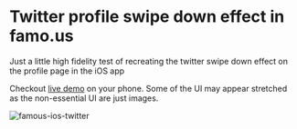 # Twitter profile swipe down effect in famo.us

Just a little high fidelity test of recreating the twitter swipe down effect on the profile page in the iOS app

Checkout [live demo](http://ryanseddon.github.io/famous-twitter-profile/) on your phone. Some of the UI may appear stretched as the non-essential UI are just images.

![famous-ios-twitter](https://cloud.githubusercontent.com/assets/143402/4026335/42f4c774-2c16-11e4-91c6-88284171bdd5.gif)
